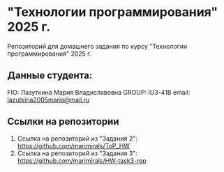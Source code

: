 # "Технологии программирования" 2025 г.
Репозиторий для домашнего задания по курсу "Технологии программирования" 2025 г.

## Данные студента:

FIO: Лазуткина Мария Владиславовна
GROUP: IU3-41B
email: lazutkina2005maria@mail.ru

## Ссылки на репозитории

1. Ссылка на репозиторий из "Задания 2": https://github.com/marimirals/ToP_HW
2. Ссылка на репозиторий из "Задания 3": https://github.com/marimirals/HW-task3-rep

